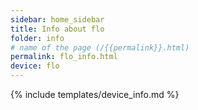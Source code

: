 ```yaml
---
sidebar: home_sidebar
title: Info about flo
folder: info
# name of the page (/{{permalink}}.html)
permalink: flo_info.html
device: flo
---
```

{% include templates/device_info.md %}
